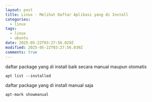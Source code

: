 ```yaml
---
layout: post
title: Linux - Melihat Daftar Aplikasi yang di Install
categories:
  - linux
tags:
  - linux
  - ubuntu
date: 2025-05-22T03:27:56.029Z
modified: 2025-05-22T03:27:56.039Z
comments: true
---
```

daftar package yang di install baik secara manual maupun otomatis

```
apt list --installed
```

d﻿aftar package yang di install manual saja

```
apt-mark showmanual
```